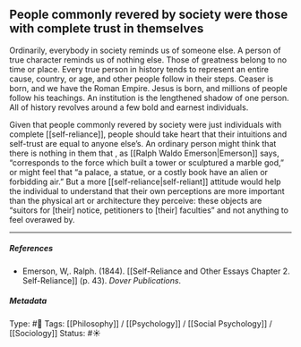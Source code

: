 ## People commonly revered by society were those with complete trust in themselves  # 

Ordinarily, everybody in society reminds us of someone else. A person of true character reminds us of nothing else. Those of greatness belong to no time or place. Every true person in history tends to represent an entire cause, country, or age, and other people follow in their steps. Ceaser is born, and we have the Roman Empire. Jesus is born, and millions of people follow his teachings. An institution is the lengthened shadow of one person. All of history revolves around a few bold and earnest individuals.

Given that people commonly revered by society were just individuals with complete [[self-reliance]], people should take heart that their intuitions and self-trust are equal to anyone else’s. An ordinary person might think that there is nothing in them that , as [[Ralph Waldo Emerson|Emerson]] says, “corresponds to the force which built a tower or sculptured a marble god,” or might feel that “a palace, a statue, or a costly book have an alien or forbidding air.” But a more [[self-reliance|self-reliant]] attitude would help the individual to understand that their own perceptions are more important than the physical art or architecture they perceive: these objects are “suitors for [their] notice, petitioners to [their] faculties” and not anything to feel overawed by.

___

##### References

- Emerson, W,. Ralph. (1844). [[Self-Reliance and Other Essays Chapter 2. Self-Reliance]] (p. 43). _Dover Publications_.

##### Metadata

Type: #🔴 
Tags: [[Philosophy]] / [[Psychology]] / [[Social Psychology]] / [[Sociology]] 
Status: #☀️ 